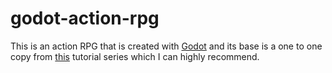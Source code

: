 # godot-action-rpg

This is an action RPG that is created with [Godot](https://godotengine.org/) and its base is a one to one copy from [this](https://www.youtube.com/watch?v=mAbG8Oi-SvQ&list=PL9FzW-m48fn2SlrW0KoLT4n5egNdX-W9a&ab_channel=HeartBeast) tutorial series which I can highly recommend.
